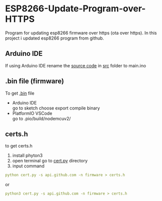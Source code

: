 # ESP8266-Update-Program-over-HTTPS
Program for updating esp8266 firmware over https (ota over https). In this project i updated esp8266 program from github.

## Arduino IDE
If using Arduino IDE rename the [source code](https://github.com/hafidh7/ESP8266-Update-Program-over-HTTPS/blob/master/src/main.cpp) in [src](https://github.com/hafidh7/ESP8266-Update-Program-over-HTTPS/tree/master/src) folder to main.ino

## .bin file (firmware)
To get [.bin](https://github.com/hafidh7/ESP8266-Update-Program-over-HTTPS/blob/master/.pio/build/nodemcuv2/firmware.bin) file   
- Arduino IDE   
go to sketch choose export compile binary
- PlatformIO VSCode   
go to .pio/build/nodemcuv2/

## certs.h  
to get certs.h
1. install phyton3
2. open terminal go to [cert.py](https://github.com/hafidh7/ESP8266-Update-Program-over-HTTPS/blob/master/cert.py) directory
3. input command
```yaml
python cert.py -s api.github.com -n firmware > certs.h
```
or
```yaml
python3 cert.py -s api.github.com -n firmware > certs.h
```
